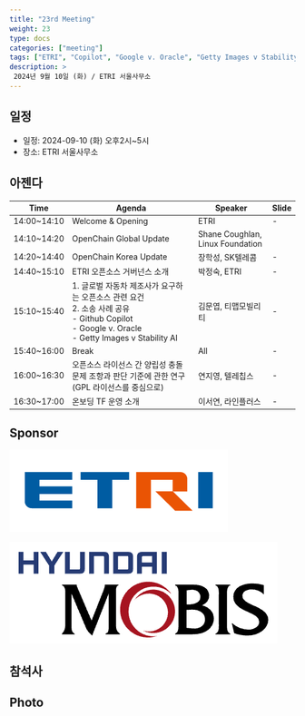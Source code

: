 ```yaml
---
title: "23rd Meeting"
weight: 23
type: docs
categories: ["meeting"]
tags: ["ETRI", "Copilot", "Google v. Oracle", "Getty Images v Stability AI", "GPL", "Compatibility"]
description: >
 2024년 9월 10일 (화) / ETRI 서울사무소
---
```


## 일정

* 일정: 2024-09-10 (화) 오후2시~5시
* 장소: ETRI 서울사무소

## 아젠다

| Time | Agenda           | Speaker | Slide |
|----|-----------------|------|------|
| 14:00~14:10 | Welcome & Opening | ETRI | - |
| 14:10~14:20 | OpenChain Global Update  | 	Shane Coughlan, Linux Foundation |  |
| 14:20~14:40 | OpenChain Korea Update | 	장학성, SK텔레콤 | - |
| 14:40~15:10 | ETRI 오픈소스 거버넌스 소개 | 박정숙, ETRI |  -  |
| 15:10~15:40 | 1. 글로벌 자동차 제조사가 요구하는 오픈소스 관련 요건 <br> 2. 소송 사례 공유 <br> - Github Copilot <br> - Google v. Oracle <br> - Getty Images v Stability AI | 김문엽, 티맵모빌리티 | - |
| 15:40~16:00 | Break  | All | -  |
| 16:00~16:30 | 오픈소스 라이선스 간 양립성 충돌 문제 조항과 판단 기준에 관한 연구(GPL 라이선스를 중심으로)  | 연지영, 텔레칩스 |  - |
| 16:30~17:00 | 온보딩 TF 운영 소개 | 이서연, 라인플러스 |  -  |


## Sponsor

![](etri.png)


![](mobis.png)


## 참석사 


## Photo
